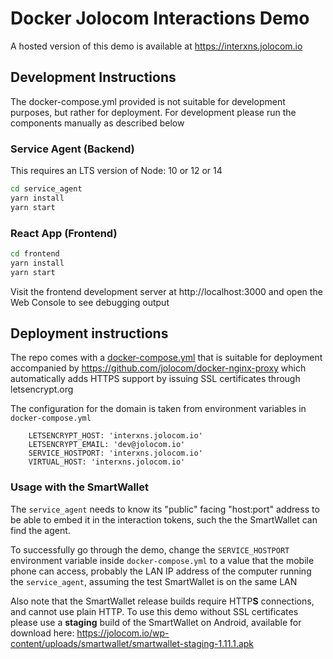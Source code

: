 # Docker Jolocom Interactions Demo

A hosted version of this demo is available at https://interxns.jolocom.io

## Development Instructions

The docker-compose.yml provided is not suitable for development purposes,
but rather for deployment. For development please run the components manually as
described below

### Service Agent (Backend)
This requires an LTS version of Node: 10 or 12 or 14

```sh
cd service_agent
yarn install
yarn start
```

### React App (Frontend)
```sh
cd frontend
yarn install
yarn start
```
Visit the frontend development server at http://localhost:3000
and open the Web Console to see debugging output

## Deployment instructions
The repo comes with a [docker-compose.yml](./docker-compose.yml) that is
suitable for deployment accompanied by https://github.com/jolocom/docker-nginx-proxy
which automatically adds HTTPS support by issuing SSL certificates through
letsencrypt.org

The configuration for the domain is taken from environment variables in
`docker-compose.yml`
```
    LETSENCRYPT_HOST: 'interxns.jolocom.io'
    LETSENCRYPT_EMAIL: 'dev@jolocom.io'
    SERVICE_HOSTPORT: 'interxns.jolocom.io'
    VIRTUAL_HOST: 'interxns.jolocom.io'
```

### Usage with the SmartWallet

The `service_agent` needs to know its "public" facing "host:port" address to be
able to embed it in the interaction tokens, such the the SmartWallet can find
the agent.

To successfully go through the demo, change the `SERVICE_HOSTPORT` environment
variable inside `docker-compose.yml` to a value that the mobile phone can
access, probably the LAN IP address of the computer running the `service_agent`,
assuming the test SmartWallet is on the same LAN

Also note that the SmartWallet release builds require HTTP**S** connections, and cannot use
plain HTTP. To use this demo without SSL certificates please use a **staging**
build of the SmartWallet on Android, available for download here: https://jolocom.io/wp-content/uploads/smartwallet/smartwallet-staging-1.11.1.apk
